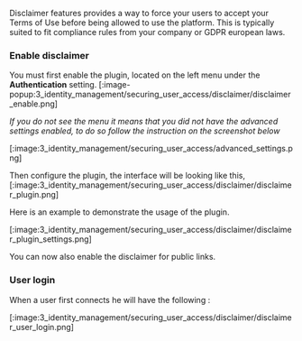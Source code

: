 Disclaimer features provides a way to force your users to accept your Terms of Use before being allowed to use the platform.
This is typically suited to fit compliance rules from your company or GDPR european laws.

### Enable disclaimer

You must first enable the plugin, located on the left menu under the **Authentication** setting.
[:image-popup:3_identity_management/securing_user_access/disclaimer/disclaimer_enable.png]

*If you do not see the menu it means that you did not have the advanced settings enabled, to do so follow the instruction on the screenshot below*

[:image:3_identity_management/securing_user_access/advanced_settings.png]

Then configure the plugin, the interface will be looking like this,
[:image:3_identity_management/securing_user_access/disclaimer/disclaimer_plugin.png]

Here is an example to demonstrate the usage of the plugin.

[:image:3_identity_management/securing_user_access/disclaimer/disclaimer_plugin_settings.png]

You can now also enable the disclaimer for public links.

### User login

When a user first connects he will have the following :

[:image:3_identity_management/securing_user_access/disclaimer/disclaimer_user_login.png]
